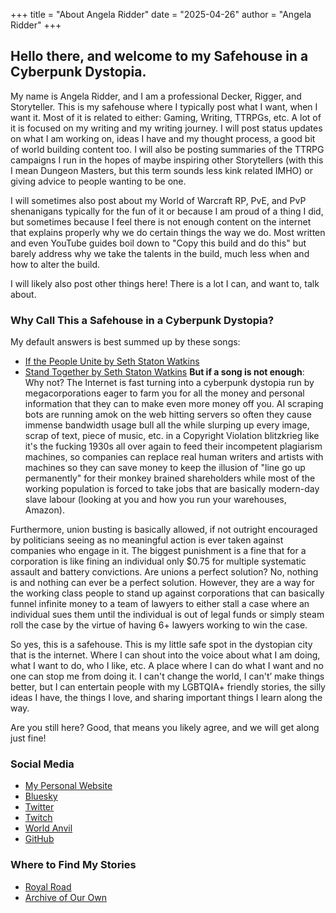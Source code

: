 +++
title = "About Angela Ridder"
date = "2025-04-26"
author = "Angela Ridder"
+++

## Hello there, and welcome to my Safehouse in a Cyberpunk Dystopia.
My name is Angela Ridder, and I am a professional Decker, Rigger, and Storyteller. This is my safehouse where I typically post what I want, when I want it. Most of it is related to either: Gaming, Writing, TTRPGs, etc. A lot of it is focused on my writing and my writing journey. I will post status updates on what I am working on, ideas I have and my thought process, a good bit of world building content too. I will also be posting summaries of the TTRPG campaigns I run in the hopes of maybe inspiring other Storytellers (with this I mean Dungeon Masters, but this term sounds less kink related IMHO) or giving advice to people wanting to be one.

I will sometimes also post about my World of Warcraft RP, PvE, and PvP shenanigans typically for the fun of it or because I am proud of a thing I did, but sometimes because I feel there is not enough content on the internet that explains properly why we do certain things the way we do. Most written and even YouTube guides boil down to "Copy this build and do this" but barely address why we take the talents in the build, much less when and how to alter the build.

I will likely also post other things here! There is a lot I can, and want to, talk about.
### Why Call This a Safehouse in a Cyberpunk Dystopia?
My default answers is best summed up by these songs:
- [If the People Unite by Seth Staton Watkins](https://www.youtube.com/watch?v=AIaaV9H5680)
- [Stand Together by Seth Staton Watkins](https://www.youtube.com/watch?v=DQegy1exLdc)
**But if a song is not enough**: Why not? The Internet is fast turning into a cyberpunk dystopia run by megacorporations eager to farm you for all the money and personal information that they can to make even more money off you. AI scraping bots are running amok on the web hitting servers so often they cause immense bandwidth usage bull all the while slurping up every image, scrap of text, piece of music, etc. in a Copyright Violation blitzkrieg like it's the fucking 1930s all over again to feed their incompetent plagiarism machines, so companies can replace real human writers and artists with machines so they can save money to keep the illusion of "line go up permanently" for their monkey brained shareholders while most of the working population is forced to take jobs that are basically modern-day slave labour (looking at you and how you run your warehouses, Amazon).

Furthermore, union busting is basically allowed, if not outright encouraged by politicians seeing as no meaningful action is ever taken against companies who engage in it. The biggest punishment is a fine that for a corporation is like fining an individual only $0.75 for multiple systematic assault and battery convictions. Are unions a perfect solution? No, nothing is and nothing can ever be a perfect solution. However, they are a way for the working class people to stand up against corporations that can basically funnel infinite money to a team of lawyers to either stall a case where an individual sues them until the individual is out of legal funds or simply steam roll the case by the virtue of having 6+ lawyers working to win the case.

So yes, this is a safehouse. This is my little safe spot in the dystopian city that is the internet. Where I can shout into the voice about what I am doing, what I want to do, who I like, etc. A place where I can do what I want and no one can stop me from doing it. I can't change the world, I can't’ make things better, but I can entertain people with my LGBTQIA+ friendly stories, the silly ideas I have, the things I love, and sharing important things I learn along the way.

Are you still here? Good, that means you likely agree, and we will get along just fine!
### Social Media
- [My Personal Website](https://angelaridder.com/)
- [Bluesky](https://bsky.app/profile/angelaridder.com)
- [Twitter](https://x.com/VoltealCodeGoat)
- [Twitch](https://www.twitch.tv/erasvolteal)
- [World Anvil](https://www.worldanvil.com/author/AngelaRidder)
- [GitHub](https://github.com/Volteal)
### Where to Find My Stories
- [Royal Road](https://www.royalroad.com/profile/651910)
- [Archive of Our Own](https://archiveofourown.org/users/AngelaRidder)
